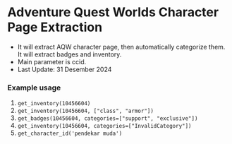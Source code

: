 # Adventure Quest Worlds Character Page Extraction
- It will extract AQW character page, then automatically categorize them. It will extract badges and inventory.
- Main parameter is ccid. 
- Last Update: 31 Desember 2024

### Example usage
1. `get_inventory(10456604)`
2. `get_inventory(10456604, ["class", "armor"])`
3. `get_badges(10456604, categories=["support", "exclusive"])`
4. `get_inventory(10456604, categories=["InvalidCategory"])`
5. `get_character_id('pendekar muda')`